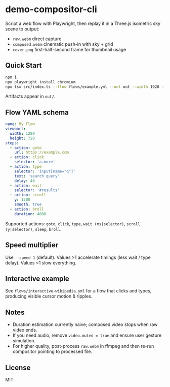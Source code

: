 # demo-compositor-cli

Script a web flow with Playwright, then replay it in a Three.js isometric sky scene to output:

- `raw.webm` direct capture
- `composed.webm` cinematic push-in with sky + grid
- `cover.png` first-half-second frame for thumbnail usage

## Quick Start

```bash
npm i
npx playwright install chromium
npx tsx src/index.ts --flow flows/example.yml --out out --width 1920 --height 1080 --theme sky --title "Your Product" --subtitle "Cinematic UI teaser"
```

Artifacts appear in `out/`.

## Flow YAML schema

```yaml
name: My Flow
viewport:
  width: 1280
  height: 720
steps:
  - action: goto
    url: https://example.com
  - action: click
    selector: 'a.more'
  - action: type
    selector: 'input[name="q"]'
    text: 'search query'
    delay: 40
  - action: wait
    selector: '#results'
  - action: scroll
    y: 1200
    smooth: true
  - action: broll
    duration: 4000
```

Supported actions: `goto`, `click`, `type`, `wait (ms|selector)`, `scroll (y|selector)`, `sleep`, `broll`.

## Speed multiplier

Use `--speed 1` (default). Values >1 accelerate timings (less wait / type delay). Values <1 slow everything.

## Interactive example

See `flows/interactive-wikipedia.yml` for a flow that clicks and types, producing visible cursor motion & ripples.
## Notes

- Duration estimation currently naive; composed video stops when raw video ends.
- If you need audio, remove `video.muted = true` and ensure user gesture simulation.
- For higher quality, post-process `raw.webm` in ffmpeg and then re-run compositor pointing to processed file.

## License

MIT
